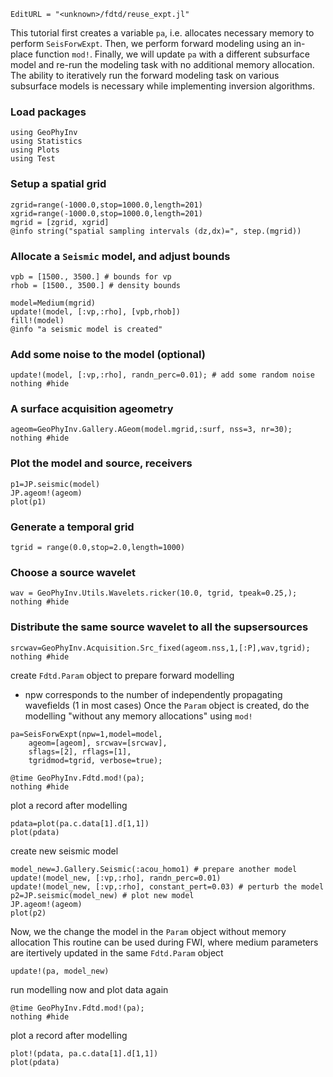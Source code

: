 ```@meta
EditURL = "<unknown>/fdtd/reuse_expt.jl"
```

This tutorial first creates a variable `pa`, i.e. allocates
necessary memory to perform `SeisForwExpt`.
Then, we perform forward modeling using an in-place
function `mod!`. Finally, we will update `pa` with a different
subsurface model and re-run the modeling task with no additional memory
allocation.
The ability to iteratively run the forward modeling task on
various subsurface models is necessary while implementing inversion
algorithms.

### Load packages

```@example reuse_expt
using GeoPhyInv
using Statistics
using Plots
using Test
```

### Setup a spatial grid

```@example reuse_expt
zgrid=range(-1000.0,stop=1000.0,length=201)
xgrid=range(-1000.0,stop=1000.0,length=201)
mgrid = [zgrid, xgrid]
@info string("spatial sampling intervals (dz,dx)=", step.(mgrid))
```

### Allocate a `Seismic` model, and adjust bounds

```@example reuse_expt
vpb = [1500., 3500.] # bounds for vp
rhob = [1500., 3500.] # density bounds

model=Medium(mgrid)
update!(model, [:vp,:rho], [vpb,rhob])
fill!(model)
@info "a seismic model is created"
```

### Add some noise to the model (optional)

```@example reuse_expt
update!(model, [:vp,:rho], randn_perc=0.01); # add some random noise
nothing #hide
```

### A surface acquisition ageometry

```@example reuse_expt
ageom=GeoPhyInv.Gallery.AGeom(model.mgrid,:surf, nss=3, nr=30);
nothing #hide
```

### Plot the model and source, receivers

```@example reuse_expt
p1=JP.seismic(model)
JP.ageom!(ageom)
plot(p1)
```

### Generate a temporal grid

```@example reuse_expt
tgrid = range(0.0,stop=2.0,length=1000)
```

### Choose a source wavelet

```@example reuse_expt
wav = GeoPhyInv.Utils.Wavelets.ricker(10.0, tgrid, tpeak=0.25,);
nothing #hide
```

### Distribute the same source wavelet to all the supsersources

```@example reuse_expt
srcwav=GeoPhyInv.Acquisition.Src_fixed(ageom.nss,1,[:P],wav,tgrid);
nothing #hide
```

create `Fdtd.Param` object to prepare forward modelling
* npw corresponds to the number of independently propagating wavefields (1 in most cases)
Once the `Param` object is created, do the modelling "without any memory allocations" using `mod!`

```@example reuse_expt
pa=SeisForwExpt(npw=1,model=model,
	ageom=[ageom], srcwav=[srcwav],
	sflags=[2], rflags=[1],
	tgridmod=tgrid, verbose=true);

@time GeoPhyInv.Fdtd.mod!(pa);
nothing #hide
```

plot a record after modelling

```@example reuse_expt
pdata=plot(pa.c.data[1].d[1,1])
plot(pdata)
```

create new seismic model

```@example reuse_expt
model_new=J.Gallery.Seismic(:acou_homo1) # prepare another model
update!(model_new, [:vp,:rho], randn_perc=0.01)
update!(model_new, [:vp,:rho], constant_pert=0.03) # perturb the model
p2=JP.seismic(model_new) # plot new model
JP.ageom!(ageom)
plot(p2)
```

Now, we the change the model in the `Param` object without memory allocation
This routine can be used during FWI,
where medium parameters are itertively updated in the same `Fdtd.Param` object

```@example reuse_expt
update!(pa, model_new)
```

run modelling now and plot data again

```@example reuse_expt
@time GeoPhyInv.Fdtd.mod!(pa);
nothing #hide
```

plot a record after modelling

```@example reuse_expt
plot!(pdata, pa.c.data[1].d[1,1])
plot(pdata)
```

